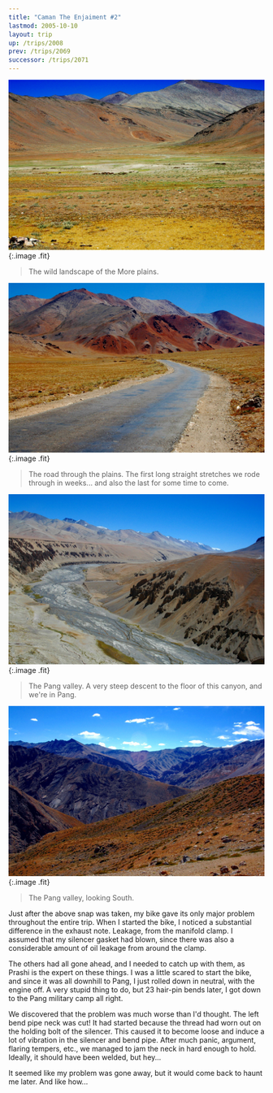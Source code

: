 ```yaml
---
title: "Caman The Enjaiment #2"
lastmod: 2005-10-10
layout: trip
up: /trips/2008
prev: /trips/2069
successor: /trips/2071
---
```


![DSC_0351.JPG](/images/photos/DSC_0351.JPG 'DSC_0351.JPG'){:.image .fit}

>  The wild landscape of the More plains. 

![DSC_0352.JPG](/images/photos/DSC_0352.JPG 'DSC_0352.JPG'){:.image .fit}

>  The road through the plains. The first long             straight stretches we rode through in weeks... and also the last             for some time to come. 

![DSC_0354.JPG](/images/photos/DSC_0354.JPG 'DSC_0354.JPG'){:.image .fit}

>  The Pang valley. A very steep descent to the             floor of this canyon, and we're in Pang. 

![DSC_0355.JPG](/images/photos/DSC_0355.JPG 'DSC_0355.JPG'){:.image .fit}

>  The Pang valley, looking South. 

Just after the above snap was taken, my bike gave its only             major problem throughout the entire trip. When I started the             bike, I noticed a substantial difference in the exhaust note.             Leakage, from the manifold clamp. I assumed that my silencer             gasket had blown, since there was also a considerable amount of             oil leakage from around the clamp.

The others had all gone ahead, and I needed to catch up with             them, as Prashi is the expert on these things. I was a little             scared to start the bike, and since it was all downhill to Pang,             I just rolled down in neutral, with the engine off. A very             stupid thing to do, but 23 hair-pin bends later, I got down to             the Pang military camp all right.

We discovered that the problem was much worse than I'd             thought. The left bend pipe neck was cut! It had started because             the thread had worn out on the holding bolt of the silencer.             This caused it to become loose and induce a lot of vibration in             the silencer and bend pipe. After much panic, argument, flaring             tempers, etc., we managed to jam the neck in hard enough to             hold. Ideally, it should have been welded, but hey...

It seemed like my problem was gone away, but it would come             back to haunt me later. And like how...


